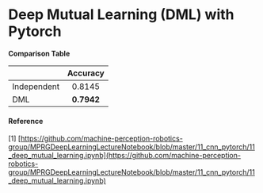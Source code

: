 # Deep Mutual Learning (DML) with Pytorch

**Comparison Table**

|             |  Accuracy  |
| ----------- | :--------: |
| Independent |   0.8145   |
| DML         | **0.7942** |

#### Reference
[1] [https://github.com/machine-perception-robotics-group/MPRGDeepLearningLectureNotebook/blob/master/11_cnn_pytorch/11_deep_mutual_learning.ipynb](https://github.com/machine-perception-robotics-group/MPRGDeepLearningLectureNotebook/blob/master/11_cnn_pytorch/11_deep_mutual_learning.ipynb)